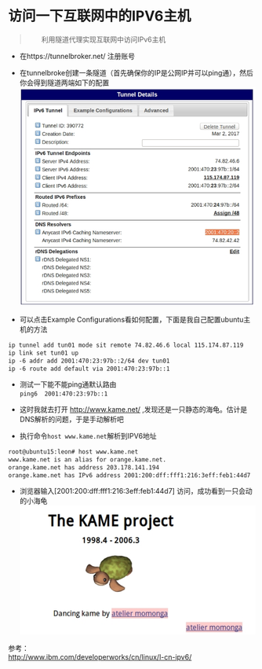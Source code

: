 # 访问一下互联网中的IPV6主机  

>　　利用隧道代理实现互联网中访问IPv6主机  

* 在https://tunnelbroker.net/ 注册账号  

* 在tunnelbroke创建一条隧道（首先确保你的IP是公网IP并可以ping通），然后你会得到隧道两端如下的配置  
![配置图](./pic/20170303_ipv6_001.jpg)  

* 可以点击Example Configurations看如何配置，下面是我自己配置ubuntu主机的方法  
```
ip tunnel add tun01 mode sit remote 74.82.46.6 local 115.174.87.119
ip link set tun01 up
ip -6 addr add 2001:470:23:97b::2/64 dev tun01
ip -6 route add default via 2001:470:23:97b::1 
``` 

* 测试一下能不能ping通默认路由  
`ping6  2001:470:23:97b::1`  

* 这时我就去打开 http://www.kame.net/ ,发现还是一只静态的海龟。估计是DNS解析的问题，于是手动解析吧  

* 执行命令`host www.kame.net`解析到IPV6地址  
```
root@ubuntu15:leon# host www.kame.net
www.kame.net is an alias for orange.kame.net.
orange.kame.net has address 203.178.141.194
orange.kame.net has IPv6 address 2001:200:dff:fff1:216:3eff:feb1:44d7
```  

* 浏览器输入[2001:200:dff:fff1:216:3eff:feb1:44d7] 访问，成功看到一只会动的小海龟  
![海龟](./pic/20170303_ipv6_002.jpg)  

参考：  
http://www.ibm.com/developerworks/cn/linux/l-cn-ipv6/  
